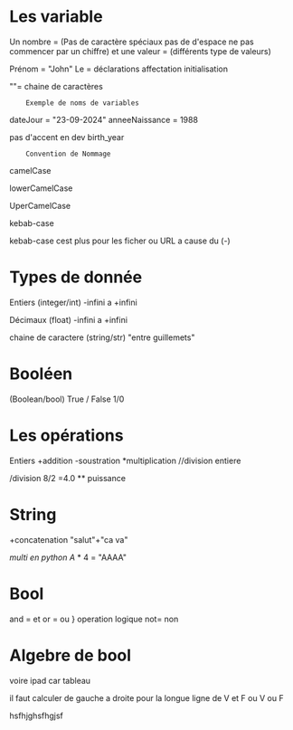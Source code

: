 

# Les variable


Un nombre = (Pas de caractère spéciaux pas de d'espace ne pas commencer par un chiffre)                et une valeur = (différents type de valeurs)


Prénom = "John" 
Le = déclarations affectation initialisation 

""= chaine de caractères  


		Exemple de noms de variables

dateJour = "23-09-2024"
 anneeNaissance = 1988

pas d'accent en dev 
birth_year

		Convention de Nommage 

camelCase

lowerCamelCase

UperCamelCase


kebab-case

kebab-case cest plus pour les ficher ou URL a cause du (-)


# Types de donnée

Entiers (integer/int) -infini a +infini 

Décimaux (float) -infini a +infini 

chaine de caractere (string/str)
"entre guillemets"

# Booléen
(Boolean/bool)
True / False 
1/0


# Les opérations 

Entiers 
+addition
-soustration
*multiplication 
//division entiere

/division 8/2 =4.0
** puissance 


# String

+concatenation 
"salut"+"ca va"

*multi en python 
A* * 4 = "AAAA"


# Bool 

and = et
or = ou     } operation logique 
not= non 


# Algebre de bool


voire ipad car tableau 

il faut calculer de gauche a droite pour la longue ligne de V et F ou V ou F




hsfhjghsfhgjsf